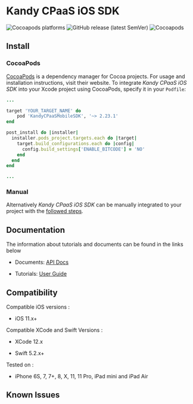 # Kandy CPaaS iOS SDK

<p>
    <img alt="Cocoapods platforms" src="https://img.shields.io/cocoapods/p/KandyCPaaSMobileSDK">
    <img alt="GitHub release (latest SemVer)" src="https://img.shields.io/github/v/release/kandy-io/kandy-cpaas-ios-sdk">
    <img alt="Cocoapods" src="https://img.shields.io/cocoapods/v/KandyCPaaSMobileSDK">
</p>

## Install

### CocoaPods

[CocoaPods](https://cocoapods.org/pods/KandyCPaaSMobileSDK) is a dependency manager for Cocoa projects. For usage and installation instructions, visit their website. To integrate *Kandy CPaaS iOS SDK* into your Xcode project using CocoaPods, specify it in your `Podfile`:

```ruby
...

target 'YOUR_TARGET_NAME' do
    pod 'KandyCPaaSMobileSDK', '~> 2.23.1'
end

post_install do |installer|
  installer.pods_project.targets.each do |target|
    target.build_configurations.each do |config|
      config.build_settings['ENABLE_BITCODE'] = 'NO'
    end
  end
end

...
```

### Manual

Alternatively *Kandy CPaaS iOS SDK* can be manually integrated to your project with the [followed steps](https://kandy-io.github.io/kandy-cpaas-ios-sdk/tutorials/#/GetStarted?id=manual-installation-after-v2170).

## Documentation

The information about tutorials and documents can be found in the links below

* Documents: [API Docs](https://kandy-io.github.io/kandy-cpaas-ios-sdk/docs)

* Tutorials: [User Guide](https://kandy-io.github.io/kandy-cpaas-ios-sdk/tutorials)

## Compatibility

Compatible iOS versions :

* iOS 11.x+

Compatible XCode and Swift Versions :

* XCode 12.x

* Swift 5.2.x+

Tested on :

* iPhone 6S, 7, 7+, 8, X, 11, 11 Pro, iPad mini and iPad Air

## Known Issues

